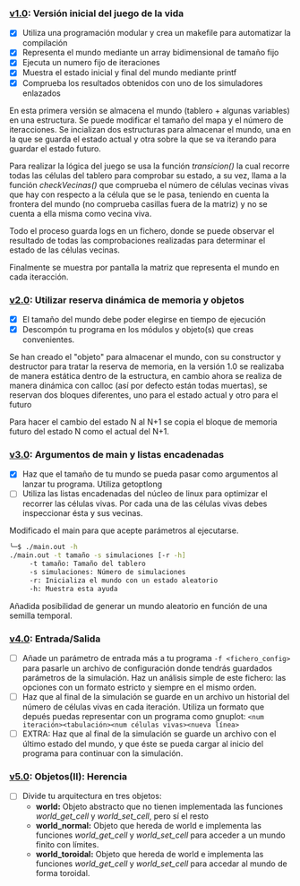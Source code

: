 ### [v1.0](https://github.com/carrodher/cursoc-carlos/releases/tag/v1.0 "1.0"): Versión inicial del juego de la vida
- [x] Utiliza una programación modular y crea un makefile para automatizar la compilación
- [x] Representa el mundo mediante un array bidimensional de tamaño fijo
- [x] Ejecuta un numero fijo de iteraciones
- [x] Muestra el estado inicial y final del mundo mediante printf
- [x] Comprueba los resultados obtenidos con uno de los simuladores enlazados

En esta primera versión se almacena el mundo (tablero + algunas variables) en una estructura. Se puede modificar el tamaño del mapa y el número de iteracciones.
Se incializan dos estructuras para almacenar el mundo, una en la que se guarda el estado actual y otra sobre la que se va iterando para guardar el estado futuro.

Para realizar la lógica del juego se usa la función _transicion()_ la cual recorre todas las células del tablero para comprobar su estado, a su vez, llama a la función _checkVecinas()_ que comprueba el número de células vecinas vivas que hay con respecto a la célula que se le pasa, teniendo en cuenta la frontera del mundo (no comprueba casillas fuera de la matriz) y no se cuenta a ella misma como vecina viva.

Todo el proceso guarda logs en un fichero, donde se puede observar el resultado de todas las comprobaciones realizadas para determinar el estado de las células vecinas.

Finalmente se muestra por pantalla la matriz que representa el mundo en cada iteracción.

### [v2.0](https://github.com/carrodher/cursoc-carlos/releases/tag/v2.0 "2.0"): Utilizar reserva dinámica de memoria y objetos

- [x] El tamaño del mundo debe poder elegirse en tiempo de ejecución
- [x] Descompón tu programa en los módulos y objeto(s) que creas convenientes.

Se han creado el "objeto" para almacenar el mundo, con su constructor y destructor para tratar la reserva de memoria, en la versión 1.0 se realizaba de manera estática dentro de la estructura, en cambio ahora se realiza de manera dinámica con calloc (así por defecto están todas muertas), se reservan dos bloques diferentes, uno para el estado actual y otro para el futuro

Para hacer el cambio del estado N al N+1 se copia el bloque de memoria futuro del estado N como el actual del N+1.

### [v3.0](https://github.com/carrodher/cursoc-carlos/releases/tag/v3.0 "3.0"): Argumentos de main y listas encadenadas

- [x] Haz que el tamaño de tu mundo se pueda pasar como argumentos al lanzar tu programa. Utiliza getoptlong
- [ ] Utiliza las listas encadenadas del núcleo de linux para optimizar el recorrer las células vivas. Por cada una de las células vivas debes inspeccionar ésta y sus vecinas.

Modificado el main para que acepte parámetros al ejecutarse.
```bash
╰─$ ./main.out -h
./main.out -t tamaño -s simulaciones [-r -h]
	 -t tamaño: Tamaño del tablero
	 -s simulaciones: Número de simulaciones
	 -r: Inicializa el mundo con un estado aleatorio
	 -h: Muestra esta ayuda
```
Añadida posibilidad de generar un mundo aleatorio en función de una semilla temporal.

### [v4.0](https://github.com/carrodher/cursoc-carlos/releases/tag/v4.0 "4.0"): Entrada/Salida

- [ ] Añade un parámetro de entrada más a tu programa `-f <fichero_config>` para pasarle un archivo de configuración donde tendrás guardados parámetros de la simulación. Haz un análisis simple de este fichero: las opciones con un formato estricto y siempre en el mismo orden.
- [ ] Haz que al final de la simulación se guarde en un archivo un historial del número de células vivas en cada iteración. Utiliza un formato que depués puedas representar con un programa como gnuplot: `<num iteración><tabulación><num células vivas><nueva línea>`
- [ ] EXTRA: Haz que al final de la simulación se guarde un archivo con el último estado del mundo, y que éste se pueda cargar al inicio del programa para continuar con la simulación.

### [v5.0](https://github.com/carrodher/cursoc-carlos/releases/tag/v5.0 "5.0"): Objetos(II): Herencia

- [ ] Divide tu arquitectura en tres objetos:
	- **world:** Objeto abstracto que no tienen implementada las funciones _world_get_cell_ y _world_set_cell_, pero sí el resto
	- **world_normal:** Objeto que hereda de world e implementa las funciones _world_get_cell_ y _world_set_cell_ para acceder a un mundo finito con límites.
	- **world_toroidal:** Objeto que hereda de world e implementa las funciones _world_get_cell_ y _world_set_cell_ para accedar al mundo de forma toroidal.
